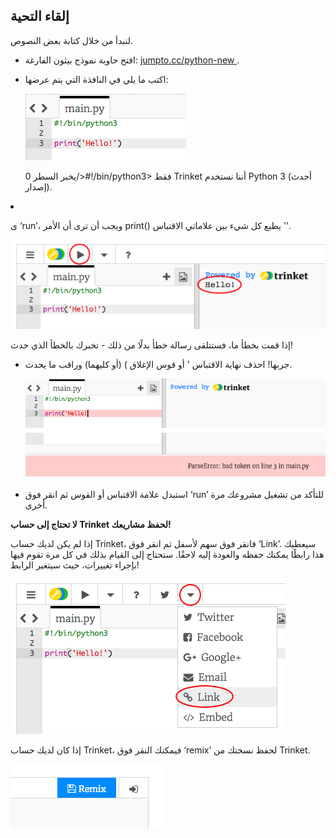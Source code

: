 ## إلقاء التحية

لنبدأ من خلال كتابة بعض النصوص.

+ افتح حاوية نموذج بيثون الفارغة: <a href="http://jumpto.cc/python-new" target="_blank"> jumpto.cc/python-new </a>.

+ اكتب ما يلي في النافذة التي يتم عرضها:
    
    ![screenshot](images/me-hi.png)
    
    يخبر السطر 0/>#!/bin/python3> فقط Trinket أننا نستخدم Python 3 (أحدث إصدار).</p></li>
<li><p>ى ‘run’، ويجب أن ترى أن الأمر print() يطبع كل شيء بين علاماتي الاقتباس ''.</p>

<p><img src="images/me-hi-test.png" alt="screenshot" /></p></li>
</ul>

<p>إذا قمت بخطأ ما، فستتلقى رسالة خطأ بدلًا من ذلك - تخبرك بالخطأ الذي حدث!</p>

<ul>
<li><p>جربها! احذف نهاية الاقتباس ' أو قوس الإغلاق ) (أو كليهما) وراقب ما يحدث.</p>

<p><img src="images/me-syntax.png" alt="screenshot" /></p></li>
<li><p>استبدل علامة الاقتباس أو القوس ثم انقر فوق ‘run’ للتأكد من تشغيل مشروعك مرة أخرى.</p></li>
</ul>

<p><strong>لا تحتاج إلى حساب Trinket لحفظ مشاريعك!</strong></p>

<p>إذا لم يكن لديك حساب Trinket، فانقر فوق سهم لأسفل ثم انقر فوق ‘Link’. سيعطيك هذا رابطًا يمكنك حفظه والعودة إليه لاحقًا. ستحتاج إلى القيام بذلك في كل مرة تقوم فيها بإجراء تغييرات، حيث سيتغير الرابط!</p>

<p><img src="images/me-link.png" alt="screenshot" /></p>

<p>إذا كان لديك حساب Trinket، فيمكنك النقر فوق ‘remix’ لحفظ نسختك من Trinket.</p>

<p><img src="images/me-remix.png" alt="screenshot" /></p>